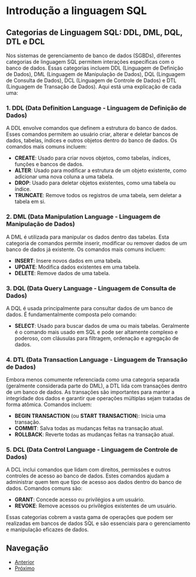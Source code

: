 # Introdução a linguagem SQL

## Categorias de Linguagem SQL: DDL, DML, DQL, DTL e DCL

Nos sistemas de gerenciamento de banco de dados (SGBDs), diferentes categorias de linguagem SQL permitem interações específicas com o banco de dados. Essas categorias incluem DDL (Linguagem de Definição de Dados), DML (Linguagem de Manipulação de Dados), DQL (Linguagem de Consulta de Dados), DCL (Linguagem de Controle de Dados) e DTL (Linguagem de Transação de Dados). Aqui está uma explicação de cada uma:

### 1. DDL (Data Definition Language - Linguagem de Definição de Dados)
A DDL envolve comandos que definem a estrutura do banco de dados. Esses comandos permitem ao usuário criar, alterar e deletar bancos de dados, tabelas, índices e outros objetos dentro do banco de dados. Os comandos mais comuns incluem:
- **CREATE**: Usado para criar novos objetos, como tabelas, índices, funções e bancos de dados.
- **ALTER**: Usado para modificar a estrutura de um objeto existente, como adicionar uma nova coluna a uma tabela.
- **DROP**: Usado para deletar objetos existentes, como uma tabela ou índice.
- **TRUNCATE**: Remove todos os registros de uma tabela, sem deletar a tabela em si.

### 2. DML (Data Manipulation Language - Linguagem de Manipulação de Dados)
A DML é utilizada para manipular os dados dentro das tabelas. Esta categoria de comandos permite inserir, modificar ou remover dados de um banco de dados já existente. Os comandos mais comuns incluem:
- **INSERT**: Insere novos dados em uma tabela.
- **UPDATE**: Modifica dados existentes em uma tabela.
- **DELETE**: Remove dados de uma tabela.

### 3. DQL (Data Query Language - Linguagem de Consulta de Dados)
A DQL é usada principalmente para consultar dados de um banco de dados. É fundamentalmente composta pelo comando:
- **SELECT**: Usado para buscar dados de uma ou mais tabelas. Geralmente é o comando mais usado em SQL e pode ser altamente complexo e poderoso, com cláusulas para filtragem, ordenação e agregação de dados.

### 4. DTL (Data Transaction Language - Linguagem de Transação de Dados)
Embora menos comumente referenciada como uma categoria separada (geralmente considerada parte do DML), a DTL lida com transações dentro de um banco de dados. As transações são importantes para manter a integridade dos dados e garantir que operações múltiplas sejam tratadas de forma atômica. Comandos incluem:
- **BEGIN TRANSACTION** (ou **START TRANSACTION**): Inicia uma transação.
- **COMMIT**: Salva todas as mudanças feitas na transação atual.
- **ROLLBACK**: Reverte todas as mudanças feitas na transação atual.

### 5. DCL (Data Control Language - Linguagem de Controle de Dados)
A DCL inclui comandos que lidam com direitos, permissões e outros controles de acesso ao banco de dados. Estes comandos ajudam a administrar quem tem que tipo de acesso aos dados dentro do banco de dados. Comandos comuns são:
- **GRANT**: Concede acesso ou privilégios a um usuário.
- **REVOKE**: Remove acessos ou privilégios existentes de um usuário.

Essas categorias cobrem a vasta gama de operações que podem ser realizadas em bancos de dados SQL e são essenciais para o gerenciamento e manipulação eficazes de dados.

## Navegação
- [Anterior](01-intruducao.md)
- [Próximo](03-exercicios-criar-tabela.md)

